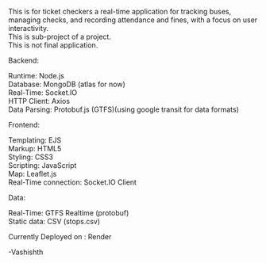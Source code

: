 This is for ticket checkers a real-time application for tracking buses, managing checks, and recording attendance and fines, with a focus on user interactivity.  
This is sub-project of a project.  
This is not final application.  
  
  
Backend:  

Runtime: Node.js  
Database: MongoDB (atlas for now)  
Real-Time: Socket.IO  
HTTP Client: Axios  
Data Parsing: Protobuf.js (GTFS)(using google transit for data formats)  

Frontend:  

Templating: EJS  
Markup: HTML5  
Styling: CSS3  
Scripting: JavaScript  
Map: Leaflet.js  
Real-Time connection: Socket.IO Client  

  
Data:  
  
Real-Time: GTFS Realtime (protobuf)  
Static data: CSV (stops.csv)  


Currently Deployed on : Render  
  
-Vashishth  

